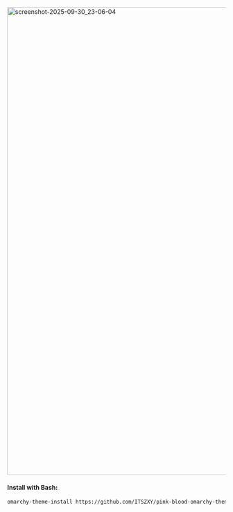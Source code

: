 <img width="1919" height="1079" alt="screenshot-2025-09-30_23-06-04" src="https://github.com/user-attachments/assets/174dfd93-231a-4a9d-bc0a-26f08cd43b5d" />

#### Install with Bash:

```bash
omarchy-theme-install https://github.com/ITSZXY/pink-blood-omarchy-theme.git
```



